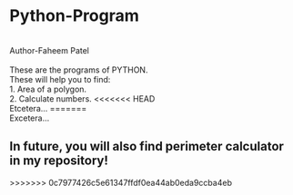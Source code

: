 # Python-Program
<br>
Author-Faheem Patel
<br>
<br>
These are the programs of PYTHON.
<br>
These will help you to find:
<br>
1. Area of a polygon.<br>
2. Calculate numbers.
<<<<<<< HEAD
<br>Etcetera...
=======
<br>Excetera...
<br><h2> In future, you will also find perimeter calculator in my repository!</h2>
>>>>>>> 0c7977426c5e61347ffdf0ea44ab0eda9ccba4eb
